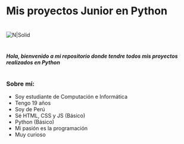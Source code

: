 # Mis proyectos Junior en Python


#
#
![N|Solid](http://es.schoolofdata.org/files/2017/07/python-logo-master-v3-TM-flattened.png)

#

##### Hola, bienvenido a mi repositorio donde tendre todos mis proyectos realizados en Python
#
#
### Sobre mí:
- Soy estudiante de Computación e Informática
- Tengo 19 años
- Soy de Perú
- Sé HTML, CSS y JS (Básico)
- Python (Básico)
- Mi pasión es la programación
- Muy curioso
